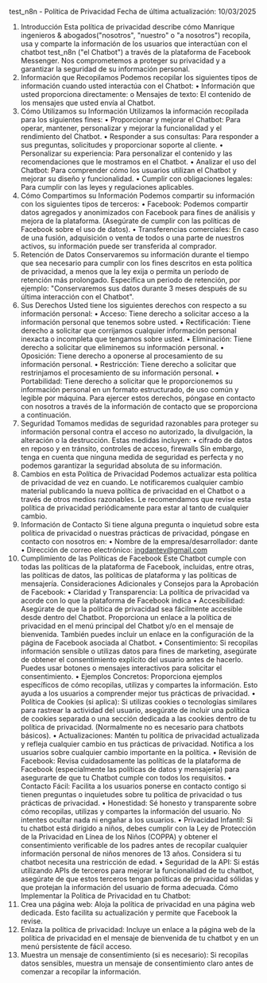 test_n8n - Política de Privacidad
Fecha de última actualización: 10/03/2025
1. Introducción
Esta política de privacidad describe cómo Manrique ingenieros & abogados("nosotros", "nuestro" o "a nosotros") recopila, usa y comparte la información de los usuarios que interactúan con el chatbot test_n8n ("el Chatbot") a través de la plataforma de Facebook Messenger. Nos comprometemos a proteger su privacidad y a garantizar la seguridad de su información personal.
2. Información que Recopilamos
Podemos recopilar los siguientes tipos de información cuando usted interactúa con el Chatbot:
•	Información que usted proporciona directamente:
o	Mensajes de texto: El contenido de los mensajes que usted envía al Chatbot.
3. Cómo Utilizamos su Información
Utilizamos la información recopilada para los siguientes fines:
•	Proporcionar y mejorar el Chatbot: Para operar, mantener, personalizar y mejorar la funcionalidad y el rendimiento del Chatbot.
•	Responder a sus consultas: Para responder a sus preguntas, solicitudes y proporcionar soporte al cliente.
•	Personalizar su experiencia: Para personalizar el contenido y las recomendaciones que le mostramos en el Chatbot.
•	Analizar el uso del Chatbot: Para comprender cómo los usuarios utilizan el Chatbot y mejorar su diseño y funcionalidad.
•	Cumplir con obligaciones legales: Para cumplir con las leyes y regulaciones aplicables.
4. Cómo Compartimos su Información
Podemos compartir su información con los siguientes tipos de terceros:
•	Facebook: Podemos compartir datos agregados y anonimizados con Facebook para fines de análisis y mejora de la plataforma. (Asegúrate de cumplir con las políticas de Facebook sobre el uso de datos).
•	Transferencias comerciales: En caso de una fusión, adquisición o venta de todos o una parte de nuestros activos, su información puede ser transferida al comprador.
5. Retención de Datos
Conservaremos su información durante el tiempo que sea necesario para cumplir con los fines descritos en esta política de privacidad, a menos que la ley exija o permita un período de retención más prolongado. Especifica un periodo de retención, por ejemplo: "Conservaremos sus datos durante 3 meses después de su última interacción con el Chatbot".
6. Sus Derechos
Usted tiene los siguientes derechos con respecto a su información personal:
•	Acceso: Tiene derecho a solicitar acceso a la información personal que tenemos sobre usted.
•	Rectificación: Tiene derecho a solicitar que corrijamos cualquier información personal inexacta o incompleta que tengamos sobre usted.
•	Eliminación: Tiene derecho a solicitar que eliminemos su información personal.
•	Oposición: Tiene derecho a oponerse al procesamiento de su información personal.
•	Restricción: Tiene derecho a solicitar que restrinjamos el procesamiento de su información personal.
•	Portabilidad: Tiene derecho a solicitar que le proporcionemos su información personal en un formato estructurado, de uso común y legible por máquina.
Para ejercer estos derechos, póngase en contacto con nosotros a través de la información de contacto que se proporciona a continuación.
7. Seguridad
Tomamos medidas de seguridad razonables para proteger su información personal contra el acceso no autorizado, la divulgación, la alteración o la destrucción. Estas medidas incluyen:
•	cifrado de datos en reposo y en tránsito, controles de acceso, firewalls
Sin embargo, tenga en cuenta que ninguna medida de seguridad es perfecta y no podemos garantizar la seguridad absoluta de su información.
8. Cambios en esta Política de Privacidad
Podemos actualizar esta política de privacidad de vez en cuando. Le notificaremos cualquier cambio material publicando la nueva política de privacidad en el Chatbot o a través de otros medios razonables. Le recomendamos que revise esta política de privacidad periódicamente para estar al tanto de cualquier cambio.
9. Información de Contacto
Si tiene alguna pregunta o inquietud sobre esta política de privacidad o nuestras prácticas de privacidad, póngase en contacto con nosotros en:
•	Nombre de la empresa/desarrollador: dante
•	Dirección de correo electrónico: ingdantev@gmail.com
10. Cumplimiento de las Políticas de Facebook
Este Chatbot cumple con todas las políticas de la plataforma de Facebook, incluidas, entre otras, las políticas de datos, las políticas de plataforma y las políticas de mensajería.
Consideraciones Adicionales y Consejos para la Aprobación de Facebook:
•	Claridad y Transparencia: La política de privacidad va acorde con lo que la plataforma de Facebook indica
•	Accesibilidad: Asegúrate de que la política de privacidad sea fácilmente accesible desde dentro del Chatbot. Proporciona un enlace a la política de privacidad en el menú principal del Chatbot y/o en el mensaje de bienvenida. También puedes incluir un enlace en la configuración de la página de Facebook asociada al Chatbot.
•	Consentimiento: Si recopilas información sensible o utilizas datos para fines de marketing, asegúrate de obtener el consentimiento explícito del usuario antes de hacerlo. Puedes usar botones o mensajes interactivos para solicitar el consentimiento.
•	Ejemplos Concretos: Proporciona ejemplos específicos de cómo recopilas, utilizas y compartes la información. Esto ayuda a los usuarios a comprender mejor tus prácticas de privacidad.
•	Política de Cookies (si aplica): Si utilizas cookies o tecnologías similares para rastrear la actividad del usuario, asegúrate de incluir una política de cookies separada o una sección dedicada a las cookies dentro de tu política de privacidad. (Normalmente no es necesario para chatbots básicos).
•	Actualizaciones: Mantén tu política de privacidad actualizada y refleja cualquier cambio en tus prácticas de privacidad. Notifica a los usuarios sobre cualquier cambio importante en la política.
•	Revisión de Facebook: Revisa cuidadosamente las políticas de la plataforma de Facebook (especialmente las políticas de datos y mensajería) para asegurarte de que tu Chatbot cumple con todos los requisitos.
•	Contacto Fácil: Facilita a los usuarios ponerse en contacto contigo si tienen preguntas o inquietudes sobre tu política de privacidad o tus prácticas de privacidad.
•	Honestidad: Sé honesto y transparente sobre cómo recopilas, utilizas y compartes la información del usuario. No intentes ocultar nada ni engañar a los usuarios.
•	Privacidad Infantil: Si tu chatbot está dirigido a niños, debes cumplir con la Ley de Protección de la Privacidad en Línea de los Niños (COPPA) y obtener el consentimiento verificable de los padres antes de recopilar cualquier información personal de niños menores de 13 años. Considera si tu chatbot necesita una restricción de edad.
•	Seguridad de la API: Si estás utilizando APIs de terceros para mejorar la funcionalidad de tu chatbot, asegúrate de que estos terceros tengan políticas de privacidad sólidas y que protejan la información del usuario de forma adecuada.
Cómo Implementar la Política de Privacidad en tu Chatbot:
1.	Crea una página web: Aloja la política de privacidad en una página web dedicada. Esto facilita su actualización y permite que Facebook la revise.
2.	Enlaza la política de privacidad: Incluye un enlace a la página web de la política de privacidad en el mensaje de bienvenida de tu chatbot y en un menú persistente de fácil acceso.
3.	Muestra un mensaje de consentimiento (si es necesario): Si recopilas datos sensibles, muestra un mensaje de consentimiento claro antes de comenzar a recopilar la información.

